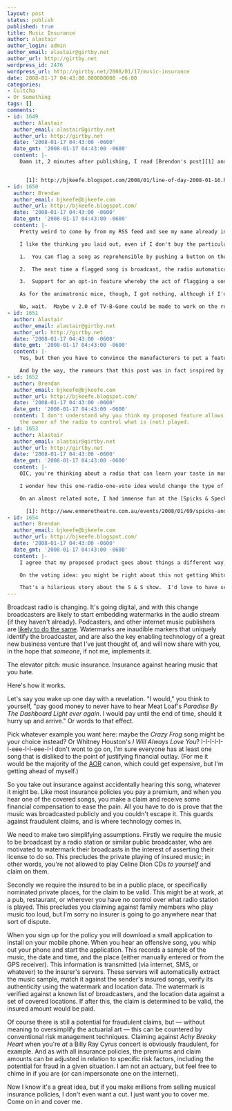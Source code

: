 ```yaml
---
layout: post
status: publish
published: true
title: Music Insurance
author: alastair
author_login: admin
author_email: alastair@girtby.net
author_url: http://girtby.net
wordpress_id: 2476
wordpress_url: http://girtby.net/2008/01/17/music-insurance
date: 2008-01-17 04:43:00.000000000 -06:00
categories:
- Cultcha
- Or Something
tags: []
comments:
- id: 1649
  author: Alastair
  author_email: alastair@girtby.net
  author_url: http://girtby.net
  date: '2008-01-17 04:43:00 -0600'
  date_gmt: '2008-01-17 04:43:00 -0600'
  content: |-
    Damn it, 2 minutes after publishing, I read [Brendon's post][1] and realised that animatronic mice form a crucial loophole in my proposal. Maybe protection against animatronic mice can be arranged under supplemental cover?


      [1]: http://bjkeefe.blogspot.com/2008/01/line-of-day-2008-01-16.html
- id: 1650
  author: Brendan
  author_email: bjkeefe@bjkeefe.com
  author_url: http://bjkeefe.blogspot.com/
  date: '2008-01-17 04:43:00 -0600'
  date_gmt: '2008-01-17 04:43:00 -0600'
  content: |-
    Pretty weird to come by from my RSS feed and see my name already in the comments.  Anyway ...

    I like the thinking you laid out, even if I don't buy the particular business model.  You might, however, make some use of the technology that would need to be developed for related purposes.  How about, say, a chip that could be installed in a radio that has the following characteristics:

    1.  You can flag a song as reprehensible by pushing a button on the radio (okay, we need a chip and a human interface, but one button should do it).

    2.  The next time a flagged song is broadcast, the radio automatically jumnps to the next one of your preset stations and/or invokes its seek function to go to the next available strong signal.

    3.  Support for an opt-in feature whereby the act of flagging a song is counted as a vote, uploaded to a database in the cloud, accessible by station programmers.  This could, over time, rid the airwaves of Whitney Houston.

    As for the animatronic mice, though, I got nothing, although if I'd change my attitude on one hot-button issue here in the US, I'm sure my Second Amendment rights could suggest something.

    No, wait.  Maybe v 2.0 of TV-B-Gone could be made to work on the rodent robots?
- id: 1651
  author: Alastair
  author_email: alastair@girtby.net
  author_url: http://girtby.net
  date: '2008-01-17 04:43:00 -0600'
  date_gmt: '2008-01-17 04:43:00 -0600'
  content: |-
    Yes, but then you have to convince the manufacturers to put a feature in that their customers don't necessarily want. Why would I buy a radio that would allow *you* to override *my* choice of music?

    And by the way, the rumours that this post was in fact inspired by hearing Meat Loaf's <cite>Paradise By The Dashboard Light</cite> are ... completely true and entirely based in fact.
- id: 1652
  author: Brendan
  author_email: bjkeefe@bjkeefe.com
  author_url: http://bjkeefe.blogspot.com/
  date: '2008-01-17 04:43:00 -0600'
  date_gmt: '2008-01-17 04:43:00 -0600'
  content: I don't understand why you think my proposed feature allows anyone but
    the owner of the radio to control what is (not) played.
- id: 1653
  author: Alastair
  author_email: alastair@girtby.net
  author_url: http://girtby.net
  date: '2008-01-17 04:43:00 -0600'
  date_gmt: '2008-01-17 04:43:00 -0600'
  content: |-
    OIC, you're thinking about a radio that can learn your taste in music and help to play only music that is compatible. This is certainly a useful product but it addresses a different problem to the one that I'm thinking about with the insurance policy.

    I wonder how this one-radio-one-vote idea would change the type of music that radio stations play. I can't help thinking that the reason we got Whitney in the first place was from a significant proportion of people who genuinely like her music. I'm worried by what might be called the American Idol effect, where the lowest-common-denominator rules.

    On an almost related note, I had immense fun at the [Spicks & Speck-tacular][1] show last week. Highly recommended if you're at all interested in music and/or a fan of the TV show. Anyway at the start of the show the presenter Adam Hills asked the crowd to sing the next line to a song. The twist was that it's a line that *isn't technically part of the song* because it was (AFIAK anyway) never actually sung by the band. Australians should instantly recognise it: "Am I ever gonna see your face again?". The entire theatre to a person erupted with the next line: "No way, get fucked, fuck off". (Yes, I didn't say it made much sense did I?)  I find it amazing and amusing that this line was known so widely, way outside of the band's base of fans.

      [1]: http://www.enmoretheatre.com.au/events/2008/01/09/spicks-and-speck-tacular
- id: 1654
  author: Brendan
  author_email: bjkeefe@bjkeefe.com
  author_url: http://bjkeefe.blogspot.com/
  date: '2008-01-17 04:43:00 -0600'
  date_gmt: '2008-01-17 04:43:00 -0600'
  content: |-
    I agree that my proposed product goes about things a different way, but it does seem as though both of our ideas address the problem of unwanted bad music.

    On the voting idea: you might be right about this not getting Whitney ouston off the airwaves -- no one ever went broke underestimating the bad taste of the American people, and I presume the same goes for your countrymen and women.  On the other hand, it does seem to me that a lot of people who listen to stations that still have "and iiiiiii  will always luv uuuuuuuuuuu" on heavy rotation tend to be passive listeners.  That is, they like the radio for background, and don't care specifically what's on, as long as it's not unfamiliar.  Thus, a concerted effort by a concerned minority could have a real effect on particularly objectionable songs.

    That's a hilarious story about the S & S show.  I'd love to have seen that.
---
```

Broadcast radio is changing. It's going digital, and with this change broadcasters are likely to start embedding watermarks in the audio stream (if they haven't already). Podcasters, and other internet music publishers are [likely to do the same](http://arstechnica.com/news.ars/post/20080116-why-watermarking-will-never-replace-drm.html). Watermarks are inaudible markers that uniquely identify the broadcaster, and are also the key enabling technology of a great new business venture that I've just thought of, and will now share with you, in the hope that *someone*, if not me, implements it.

The elevator pitch: music insurance. Insurance against hearing music that you hate.

Here's how it works.

Let's say you wake up one day with a revelation. "I would," you think to yourself, "pay good money to never have to hear Meat Loaf's <cite>Paradise By The Dashboard Light</cite> *ever again*. I would pay until the end of time, should it hurry up and arrive." Or words to that effect.

Pick whatever example you want here: maybe the <cite>Crazy Frog</cite> song might be your choice instead? Or Whitney Houston's <cite>I Will Always Love You</cite>? I-I-I-I-I-I-eee-I-I-eee-I-I don't wont to go on, I'm sure everyone has at least one song that is disliked to the point of justifying financial outlay. (For me it would be the majority of the [AOR](http://en.wikipedia.org/wiki/Album-oriented_rock) canon, which could get expensive, but I'm getting ahead of myself.)

So you take out insurance against accidentally hearing this song, whatever it might be. Like most insurance policies you pay a premium, and when you hear one of the covered songs, you make a claim and receive some financial compensation to ease the pain. All you have to do is prove that the music was broadcasted publicly and you couldn't escape it. This guards against fraudulent claims, and is where technology comes in.

We need to make two simplifying assumptions. Firstly we require the music to be broadcast by a radio station or similar public broadcaster, who are motivated to watermark their broadcasts in the interest of asserting their license to do so. This precludes the private playing of insured music; in other words, you're not allowed to play Celine Dion CDs *to yourself* and claim on them.

Secondly we require the insured to be in a public place, or specifically nominated private places, for the claim to be valid. This might be at work, at a pub, restaurant, or wherever you have no control over what radio station is played. This precludes you claiming against family members who play music too loud, but I'm sorry no insurer is going to go anywhere near that sort of dispute.

When you sign up for the policy you will download a small application to install on your mobile phone. When you hear an offensive song, you whip out your phone and start the application. This records a sample of the music, the date and time, and the place (either manually entered or from the GPS receiver). This information is transmitted (via internet, SMS, or whatever) to the insurer's servers. These servers will automatically extract the music sample, match it against the sender's insured songs, verify its authenticity using the watermark and location data. The watermark is verified against a known list of broadcasters, and the location data against a set of covered locations. If after this, the claim is determined to be valid, the insured amount would be paid.

Of course there is still a potential for fraudulent claims, but &mdash; without meaning to oversimplify the actuarial art &mdash; this can be countered by conventional risk management techniques. Claiming against <cite>Achy Breaky Heart</cite> when you're *at* a Billy Ray Cyrus concert is obviously fraudulent, for example. And as with all insurance policies, the premiums and claim amounts can be adjusted in relation to specific risk factors, including the potential for fraud in a given situation. I am not an actuary, but feel free to chime in if you are (or can impersonate one on the internet).

Now I know it's a great idea, but if you make millions from selling musical insurance policies, I don't even want a cut. I just want you to cover me. Come on in and cover me.
